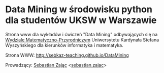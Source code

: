 # Data Mining w środowisku python dla studentów UKSW w Warszawie

Strona www dla wykładów i ćwiczeń "Data Mining" odbywających się 
na [Wydziale Matematyczno-Przyrodniczym](https://wmp.uksw.edu.pl) Uniwersytetu
Kardynała Stefana Wyszyńskiego dla kierunków informatyka i matematyka.

Strona WWW: http://sebkaz-teaching.github.io/DataMining

Prowadzący: [Sebastian Zając](https://sebastianzajac.pl)
<[sebastian.zajac](mailto:sebastian.zajac@sgh.waw.pl)>
